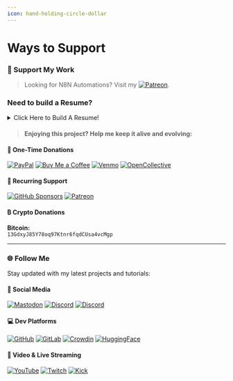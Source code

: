 ```yaml
---
icon: hand-holding-circle-dollar
---
```


# Ways to Support

### 💖 Support My Work

> Looking for N8N Automations? Visit my [![Patreon](https://img.shields.io/badge/Patreon-F96854?style=for-the-badge\&logo=patreon\&logoColor=white)](https://link.lazymedia.media/patreon).

### Need to build a Resume?

<details>

<summary>Click Here to Build A Resume!</summary>

* Visit [**Lazy Medias Reactive Resume**](https://rxresume.org)**!**
* Create a **FREE account** now.
  * _No Email Verification Required!_

Everyone should be able to have access to a way to have a professional Resume.

A resume builder application with:

* Public Link Sharing
* Public WebPage Sharing
* AI capabilities (if setup correctly)
* And more!

View our [Public GitHub Documentation](https://github.com/lazy-media/public/tree/main/Reactive-Resume/Installation#adding-local-ai--openwebui-to-reactive-resume) for proper instructions on AI Integration.

</details>

> #### Enjoying this project? Help me keep it alive and evolving:

#### 🌟 One-Time Donations

[![PayPal](https://img.shields.io/badge/PayPal-00457C?style=for-the-badge\&logo=paypal\&logoColor=white)](https://paypal.me/lazymediawa) [![Buy Me a Coffee](https://img.shields.io/badge/Buy_Me_A_Coffee-FFDD00?style=for-the-badge\&logo=buymeacoffee\&logoColor=black)](https://buymeacoffee.com/lazymedia) [![Venmo](https://img.shields.io/badge/Venmo-008CFF?style=for-the-badge\&logo=venmo\&logoColor=white)](https://venmo.com/lazymedia) [![OpenCollective](https://img.shields.io/badge/OpenCollective-7FADF2?style=for-the-badge\&logo=opencollective\&logoColor=white)](https://opencollective.com/lazymedia)

#### 🔄 Recurring Support

[![GitHub Sponsors](https://img.shields.io/badge/GitHub_Sponsors-30363D?style=for-the-badge\&logo=github-sponsors\&logoColor=#EA4AAA)](https://github.com/sponsors/lazy-media) [![Patreon](https://img.shields.io/badge/Patreon-F96854?style=for-the-badge\&logo=patreon\&logoColor=white)](https://link.lazymedia.media/patreon)

#### ₿ Crypto Donations

**Bitcoin:**\
`13GdxyJ85Y78oq97Ktnr6fqdCUsa4vcMgp`

***

### 🌐 Follow Me

Stay updated with my latest projects and tutorials:

#### 📱 Social Media

[![Mastodon](https://img.shields.io/badge/Mastodon-6364FF?style=for-the-badge\&logo=mastodon\&logoColor=white)](https://link.lazymedia.media/mastodon) [![Discord](https://img.shields.io/badge/Main_Discord-5865F2?style=for-the-badge\&logo=discord\&logoColor=white)](https://link.lazymedia.media/lazymedia-discord-promo-page) [![Discord](https://img.shields.io/badge/Gaming_Community-5865F2?style=for-the-badge\&logo=discord\&logoColor=white)](https://link.lazymedia.media/lazymedia-gaming-discord-promo-page)

#### 💻 Dev Platforms

[![GitHub](https://img.shields.io/badge/GitHub-181717?style=for-the-badge\&logo=github\&logoColor=white)](https://github.com/lazy-media) [![GitLab](https://img.shields.io/badge/GitLab-FCA121?style=for-the-badge\&logo=gitlab\&logoColor=white)](https://gitlab.lazymedia.media/root) [![Crowdin](https://img.shields.io/badge/Translate_Reactive_Resume_with_Crowdin-2ecc71?logo=crowdin)](https://crowdin.com/project/lazymedia-reactive-resume) [![HuggingFace](https://img.shields.io/badge/%F0%9F%A4%97_HuggingFace-FFD21E?style=for-the-badge\&logo=huggingface\&logoColor=black)](https://huggingface.co/lazymedia)

#### 🎥 Video & Live Streaming

[![YouTube](https://img.shields.io/badge/YouTube-FF0000?style=for-the-badge\&logo=youtube\&logoColor=white)](https://youtube.com/@LazyMediaWA) [![Twitch](https://img.shields.io/badge/Twitch-9146FF?style=for-the-badge\&logo=twitch\&logoColor=white)](https://twitch.tv/LazyMediaWA) [![Kick](https://img.shields.io/badge/Kick-53FC18?style=for-the-badge\&logo=kick\&logoColor=black)](https://kick.com/LazyMedia)
